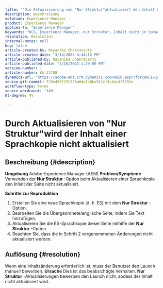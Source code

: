 ```yaml
---
title: '"Die Aktualisierung von "Nur Struktur"aktualisiert den Inhalt einer Sprachkopie nicht."'
description: Beschreibung
solution: Experience Manager
product: Experience Manager
applies-to: "Experience Manager"
keywords: "KCS, Experience Manager, nur Struktur, Inhalt nicht in Sprachkopie aktualisiert"
resolution: Resolution
internal-notes: null
bug: false
article-created-by: Nayanika Chakravarty
article-created-date: "3/14/2023 4:44:12 PM"
article-published-by: Nayanika Chakravarty
article-published-date: "3/16/2023 1:29:00 PM"
version-number: 1
article-number: KA-21708
dynamics-url: "https://adobe-ent.crm.dynamics.com/main.aspx?forceUCI=1&pagetype=entityrecord&etn=knowledgearticle&id=2bd8c86f-87c2-ed11-83ff-6045bd006a22"
source-git-commit: 720e458f191259a0de7a6ba912cf4c44c4f3232e
workflow-type: tm+mt
source-wordcount: '140'
ht-degree: 4%

---
```


# Durch Aktualisieren von &quot;Nur Struktur&quot;wird der Inhalt einer Sprachkopie nicht aktualisiert

## Beschreibung {#description}

<b>Umgebung</b>
Adobe Experience Manager (AEM)
<b>Problem/Symptome</b>
Verwenden der <b>Nur Struktur</b> -Option beim Aktualisieren einer Sprachkopie den Inhalt der Seite nicht aktualisiert.

<b>Schritte zur Reproduktion</b>

1. Erstellen Sie eine neue Sprachkopie (d. h. ES) mit dem <b>Nur Struktur</b> -Option.
2. Bearbeiten Sie die Übergeordnete/englische Seite, indem Sie Text hinzufügen.
3. Aktualisieren Sie die ES-Sprachkopie dieser Seite mithilfe der <b>Nur Struktur</b> -Option.
4. Beachten Sie, dass die in Schritt 2 vorgenommenen Änderungen nicht aktualisiert werden.



## Auflösung {#resolution}


Wenn eine Inhaltsänderung erforderlich ist, muss der Benutzer den Launch manuell bewerben.
<b>Ursache</b>
Dies ist das beabsichtigte Verhalten. <b>Nur Struktur</b> -Aktualisierungen bewerben den Launch nicht, sodass der Inhalt nicht aktualisiert wird.
